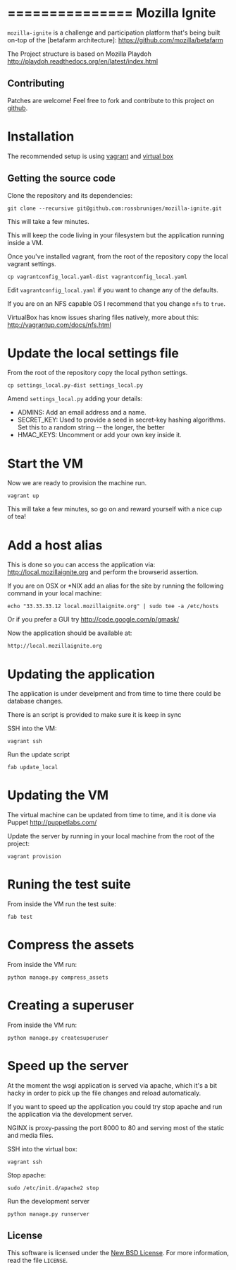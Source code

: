 ===============
Mozilla Ignite
===============

``mozilla-ignite`` is a challenge and participation platform that's being built on-top of the [betafarm architecture]: https://github.com/mozilla/betafarm

The Project structure is based on Mozilla Playdoh http://playdoh.readthedocs.org/en/latest/index.html


Contributing
------------

Patches are welcome! Feel free to fork and contribute to this project on
[github][gh-betafarm].

[gh-betafarm]: https://github.com/rossbruniges/mozilla-ignite


Installation
============

The recommended setup is using [vagrant](http://vagrantup.com/) and [virtual box](https://www.virtualbox.org/wiki/Downloads)


Getting the source code
-----------------------

Clone the repository and its dependencies:

    git clone --recursive git@github.com:rossbruniges/mozilla-ignite.git

This will take a few minutes.

This will keep the code living in your filesystem but the application running inside a VM.

Once you've installed vagrant, from the root of the repository copy the local vagrant settings.

    cp vagrantconfig_local.yaml-dist vagrantconfig_local.yaml

Edit ``vagrantconfig_local.yaml`` if you want to change any of the defaults.

If you are on an NFS capable OS I recommend that you change ``nfs`` to ``true``.

VirtualBox has know issues sharing files natively, more about this: http://vagrantup.com/docs/nfs.html


Update the local settings file
==============================

From the root of the repository copy the local python settings.

    cp settings_local.py-dist settings_local.py

Amend ``settings_local.py``  adding your details:

- ADMINS: Add an email address and a name.
- SECRET_KEY: Used to provide a seed in secret-key hashing algorithms. Set this to a random string -- the longer, the better
- HMAC_KEYS: Uncomment or add your own key inside it.


Start the VM
============

Now we are ready to provision the machine run.

    vagrant up

This will take a few minutes, so go on and reward yourself with a nice cup of tea!


Add a host alias
================

This is done so you can access the application via: http://local.mozillaignite.org and perform the browserid assertion.

If you are on OSX or *NIX add an alias for the site by running the following command in your local machine:

    echo "33.33.33.12 local.mozillaignite.org" | sudo tee -a /etc/hosts

Or if you prefer a GUI try http://code.google.com/p/gmask/

Now the application should be available at:

    http://local.mozillaignite.org


Updating the application
========================

The application is under develpment and from time to time there could be database changes.

There is an script is provided to make sure it is keep in sync

SSH into the VM:

    vagrant ssh

Run the update script

    fab update_local


Updating the VM
===============

The virtual machine can be updated from time to time, and it is done via Puppet http://puppetlabs.com/

Update the server by running in your local machine from the root of the project:

    vagrant provision


Runing the test suite
=====================

From inside the VM run the test suite:

    fab test

Compress the assets
===================

From inside the VM run:

    python manage.py compress_assets


Creating a superuser
====================

From inside the VM run:

    python manage.py createsuperuser


Speed up the server
===================

At the moment the wsgi application is served via apache, which it's a bit hacky in order to pick up the file changes and reload automaticaly.

If you want to speed up the application you could try stop apache and run the application via the development server.

NGINX is proxy-passing the port 8000 to 80 and serving most of the static and media  files.

SSH into the virtual box:

    vagrant ssh

Stop apache:

    sudo /etc/init.d/apache2 stop

Run the development server

    python manage.py runserver


License
-------
This software is licensed under the [New BSD License][BSD]. For more
information, read the file ``LICENSE``.

[BSD]: http://creativecommons.org/licenses/BSD/

